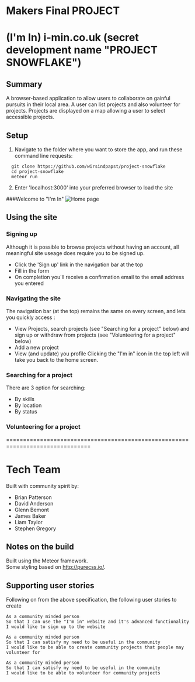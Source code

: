 # Makers Final PROJECT

# (I'm In) i-min.co.uk (secret development name "PROJECT SNOWFLAKE")

## Summary

A browser-based application to allow users to collaborate on gainful pursuits in their local area. A user can list projects and also volunteer for projects. Projects are displayed on a map allowing a user to select accessible projects. 


## Setup

1. Navigate to the folder where you want to store the app, and run these command line requests:

```
  git clone https://github.com/wirsindpapst/project-snowflake
  cd project-snowflake
  meteor run
```

2. Enter 'localhost:3000' into your preferred browser to load the site

###Welcome to "I'm In"
![Home page](https://www.dropbox.com/s/2oq0a8d2ybbn8u4/i-min%20homepage.png?raw=1)


## Using the site

### Signing up
Although it is possible to browse projects without having an account, all meaningful site useage does require you to be signed up.
  * Click the 'Sign up' link in the navigation bar at the top
  * Fill in the form
  * On completion you'll receive a confirmation email to the email address you entered

### Navigating the site

The navigation bar (at the top) remains the same on every screen, and lets you quickly access :
* View Projects, search projects (see "Searching for a project" below) and sign up or withdraw from projects (see "Volunteering for a project" below)    
* Add a new project  
* View (and update) you profile
Clicking the "I'm in" icon in the top left will take you back to the home screen.


### Searching for a project

There are 3 option for searching:
 * By skills
 * By location
 * By status

### Volunteering for a project



===============================================================================

# Tech Team

Built with community spirit by:

 - Brian Patterson
 - David Anderson
 - Glenn Bemont
 - James Baker
 - Liam Taylor
 - Stephen Gregory

## Notes on the build

Built using the Meteor framework.  
Some styling based on http://purecss.io/.



## Supporting user stories

Following on from the above specification, the following user stories to create
```
As a community minded person
So that I can use the "I'm in" website and it's advanced functionality
I would like to sign up to the website
```
```
As a community minded person
So that I can satisfy my need to be useful in the community
I would like to be able to create community projects that people may volunteer for  
```
```
As a community minded person
So that I can satisfy my need to be useful in the community
I would like to be able to volunteer for community projects
```
